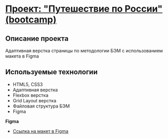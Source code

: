 # [Проект: "Путешествие по России" (bootcamp)](https://skuranov22.github.io/russian-travel-bootcamp/)

## Описание проекта
Адаптивная верстка страницы по методологии БЭМ с использованием макета в Figma

## Используемые технологии
* HTML5, CSS3
* Адаптивная верстка
* Flexbox верстка
* Grid Layout верстка
* Файловая структура БЭМ
* Figma

**Figma**

* [Ссылка на макет в Figma](https://www.figma.com/file/5S2WSbEFL6awjVWJ0NWL8Q/Sprint-3_-Russia-_-desktop-mobile?node-id=28503%3A0)
